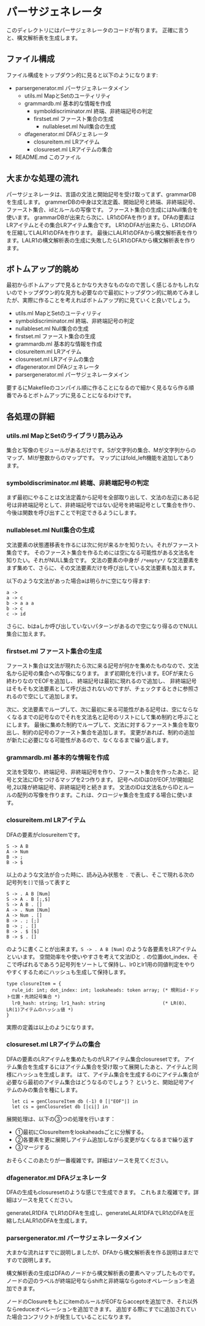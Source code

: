 # パーサジェネレータ

このディレクトリにはパーサジェネレータのコードが有ります。
正確に言うと、構文解析表を生成します。

## ファイル構成

ファイル構成をトップダウン的に見ると以下のようになります:

- parsergenerator.ml パーサジェネレータメイン
    - utils.ml MapとSetのユーティリティ
    - grammardb.ml 基本的な情報を作成
        - symboldiscriminator.ml 終端、非終端記号の判定
        - firstset.ml ファースト集合の生成
            - nullableset.ml Null集合の生成
    - dfagenerator.ml DFAジェネレータ
        - closureitem.ml LRアイテム
        - closureset.ml LRアイテムの集合
- README.md このファイル

## 大まかな処理の流れ

パーサジェネレータは、言語の文法と開始記号を受け取ってまず、grammarDBを生成します。
grammerDBの中身は文法定義、開始記号と終端、非終端記号、ファースト集合、idとルールの写像です。
ファースト集合の生成にはNull集合を使います。
grammarDBが出来たら次に、LR1のDFAを作ります。DFAの要素はLRアイテムとその集合LRアイテム集合です。
LR1のDFAが出来たら、LR1のDFAを圧縮してLALR1のDFAを作ります。
最後にLALR1のDFAから構文解析表を作ります。LALR1の構文解析表の生成に失敗したらLR1のDFAから構文解析表を作ります。

## ボトムアップ的眺め

最初からボトムアップで見るとかなり大きなものなので苦しく感じるかもしれないのでトップダウン的な見方も必要なので最初にトップダウン的に眺めてみましたが、実際に作ることを考えればボトムアップ的に見ていくと良いでしょう。

- utils.ml MapとSetのユーティリティ
- symboldiscriminator.ml 終端、非終端記号の判定
- nullableset.ml Null集合の生成
- firstset.ml ファースト集合の生成
- grammardb.ml 基本的な情報を作成
- closureitem.ml LRアイテム
- closureset.ml LRアイテムの集合
- dfagenerator.ml DFAジェネレータ
- parsergenerator.ml パーサジェネレータメイン

要するにMakefileのコンパイル順に作ることになるので細かく見るなら作る順番でみるとボトムアップに見ることになるわけです。

## 各処理の詳細

### utils.ml MapとSetのライブラリ読み込み

集合と写像のモジュールがあるだけです。Sが文字列の集合、Mが文字列からのマップ、MIが整数からのマップです。
マップにはfold_left機能を追加してあります。

### symboldiscriminator.ml 終端、非終端記号の判定

まず最初にやることは文法定義から記号を全部取り出して、文法の左辺にある記号は非終端記号として、非終端記号ではない記号を終端記号として集合を作り、今後は関数を呼び出すことで判定できるようにします。

### nullableset.ml Null集合の生成

文法要素の状態遷移表を作るには次に何が来るかを知りたい。それがファースト集合です。
そのファースト集合を作るためには空になる可能性がある文法名を知りたい。それがNULL集合です。
文法の要素の中身が `/*empty*/` な文法要素をまず集めて、さらに、その文法要素だけを呼び出している文法要素も加えます。

以下のような文法があった場合aは明らかに空になり得ます:

```
a ->
a -> c
b -> a a a
b -> c
c -> id
```

さらに、bはaしか呼び出していないパターンがあるので空になり得るのでNULL集合に加えます。

### firstset.ml ファースト集合の生成

ファースト集合は文法が現れたら次に来る記号が何かを集めたものなので、文法名から記号の集合への写像になります。
まず初期化を行います。EOFが来たら終わりなのでEOFを追加し、
終端記号は最初に現れるので追加し、
非終端記号はそもそも文法要素として呼び出されないのですが、チェックするときに参照されるので空にして追加します。

次に、文法要素でループして、次に最初に来る可能性がある記号は、空にならなくなるまでの記号なのでそれを文法名と記号のリストにして集め制約と呼ぶことにします。
最後に集めた制約でループして、文法に対するファースト集合を取り出し、制約の記号のファースト集合を追加します。
変更があれば、制約の追加が新たに必要になる可能性があるので、なくなるまで繰り返します。

### grammardb.ml 基本的な情報を作成

文法を受取り、終端記号、非終端記号を作り、ファースト集合を作ったあと、記号と文法にIDをつけるマップを2つ作ります。
記号へのIDは0がEOF,1が開始記号,2以降が終端記号、非終端記号と続きます。
文法のIDは文法名からIDとルールの配列の写像を作ります。これは、クロージャ集合を生成する場合に使います。

### closureitem.ml LRアイテム

DFAの要素がclosureitemです。

```
S -> A B
A -> Num
B -> ;
B -> $
```

以上のような文法が合った時に、読み込み状態を `.` で表し、そこで現れる次の記号列を`[]`で括って表すと

```
S -> . A B [Num]
S -> A . B [;,$]
S -> A B . []
A -> . Num [Num]
A -> Num . []
B -> . ; [;]
B -> ; . []
B -> . $ [$]
B -> $ . []
```

のように書くことが出来ます。`S -> . A B [Num]` のような各要素をLRアイテムといいます。
空間効率をや使いやすさを考えて文法IDと `.` の位置dot_index、そこで呼ばれるであろう記号列をソートして保持し、lr0とlr1用の同値判定をやりやすくするためにハッシュも生成して保持します。

```
type closureItem = {
  rule_id: int; dot_index: int; lookaheads: token array; (* 規則id・ドット位置・先読記号集合 *)
  lr0_hash: string; lr1_hash: string                     (* LR(0)、LR(1)アイテムのハッシュ値 *)
}
```

実際の定義は以上のようになります。

### closureset.ml LRアイテムの集合

DFAの要素のLRアイテムを集めたものがLRアイテム集合closuresetです。
アイテム集合を生成するにはアイテム集合を受け取って展開したあと、アイテムと同様にハッシュを生成します。
はて、アイテム集合を生成するのにアイテム集合が必要なら最初のアイテム集合はどうなるのでしょう？
というと、開始記号アイテムのみの集合を種にします。

```
  let ci = genClosureItem db (-1) 0 [|"EOF"|] in
  let cs = genClosureSet db [|ci|] in
```

展開処理は、以下の③つの処理を行います：

- ①最初にClosureItemをlookaheadsごとに分解する。
- ②各要素を更に展開しアイテム追加しながら変更がなくなるまで繰り返す
- ③マージする

おそらくこのあたりが一番複雑です。詳細はソースを見てください。

### dfagenerator.ml DFAジェネレータ

DFAの生成もclosuresetのような感じで生成できます。
これもまた複雑です。詳細はソースを見てください。

generateLR1DFA でLR1のDFAを生成し、generateLALR1DFAでLR1のDFAを圧縮したLALR1のDFAを生成します。

### parsergenerator.ml パーサジェネレータメイン

大まかな流れはすでに説明しましたが、DFAから構文解析表を作る説明はまだですので説明します。

構文解析表の生成はDFAのノードから構文解析表の要素へマップしたものです。
ノードの辺のラベルが終端記号ならshiftと非終端ならgotoオペレーションを追加できます。

ノードのClosureをもとにitemのルールがEOFならacceptを追加でき、それ以外ならreduceオペレーションを追加できます。
追加する際にすでに追加されていた場合コンフリクトが発生していることになります。

